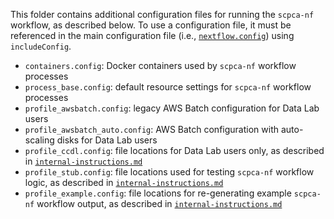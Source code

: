 This folder contains additional configuration files for running the `scpca-nf` workflow, as described below.
To use a configuration file, it must be referenced in the main configuration file (i.e., [`nextflow.config`](../nextflow.config)) using `includeConfig`.


- `containers.config`: Docker containers used by `scpca-nf` workflow processes
- `process_base.config`: default resource settings for `scpca-nf` workflow processes
- `profile_awsbatch.config`: legacy AWS Batch configuration for Data Lab users
- `profile_awsbatch_auto.config`: AWS Batch configuration with auto-scaling disks for Data Lab users
- `profile_ccdl.config`: file locations for Data Lab users only, as described in [`internal-instructions.md`](../internal-instructions.md#running-scpca-nf-as-a-data-lab-staff-member)
- `profile_stub.config`: file locations used for testing `scpca-nf` workflow logic, as described in [`internal-instructions.md`](../internal-instructions.md#testing-the-workflow)
- `profile_example.config`: file locations for re-generating example `scpca-nf` workflow output, as described in [`internal-instructions.md`](../internal-instructions.md#processing-example-data)
